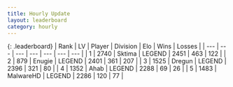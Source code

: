 ```yaml
---
title: Hourly Update
layout: leaderboard
category: hourly
---
```


{: .leaderboard}
| Rank | LV | Player | Division | Elo | Wins | Losses |
| --- | --- | --- | --- | --- | --- | --- |
| <span data-change="0">1</span> | 2740 | <span title="ID: 353063">Sktima</span> | LEGEND | <span data-change="0">2451</span> | <span data-change="0">463</span> | <span data-change="0">122</span> |
| <span data-change="0">2</span> | 879 | <span title="ID: 623502">Enugie</span> | LEGEND | <span data-change="0">2401</span> | <span data-change="0">361</span> | <span data-change="0">207</span> |
| <span data-change="0">3</span> | 1525 | <span title="ID: 337810">Dregun</span> | LEGEND | <span data-change="15">2396</span> | <span data-change="6">321</span> | <span data-change="0">80</span> |
| <span data-change="0">4</span> | 1352 | <span title="ID: 402846">Ahab</span> | LEGEND | <span data-change="0">2288</span> | <span data-change="0">69</span> | <span data-change="0">26</span> |
| <span data-change="0">5</span> | 1483 | <span title="ID: 261794">MalwareHD</span> | LEGEND | <span data-change="0">2286</span> | <span data-change="0">120</span> | <span data-change="0">77</span> |